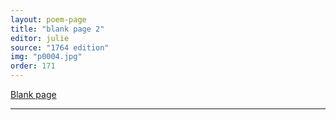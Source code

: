 ```yaml
---
layout: poem-page
title: "blank page 2"
editor: julie
source: "1764 edition"
img: "p0004.jpg"
order: 171
---
```



[Blank page]({{site.baseurl}}/images/{{page.img}})

---

